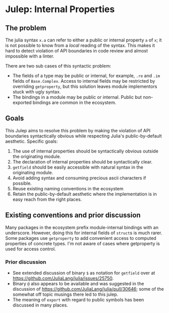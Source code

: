 # Julep: Internal Properties

## The problem

The julia syntax `x.a` can refer to either a public or internal property `a` of `x`; it is not possible to know from a *local* reading of the syntax. This makes it hard to detect violation of API boundaries in code review and almost impossible with a linter.

There are two sub cases of this syntactic problem:
* The fields of a type may be public or internal, for example, `.re` and `.im` fields of `Base.Complex`. Access to internal fields may be restricted by overriding `getproperty`, but this solution leaves module implementors stuck with ugly syntax.
* The bindings in a module may be public or internal. Public but non-exported bindings are common in the ecosystem.

## Goals

This Julep aims to resolve this problem by making the violation of API boundaries syntactically obvious while respecting Julia's public-by-default aesthetic. Specific goals:

1. The use of internal properties should be syntactically obvious outside the originating module.
2. The declaration of internal properties should be syntactically clear.
3. `getfield` should be easily accessible with natural syntax in the originating module.
4. Avoid adding syntax and consuming precious ascii characters if possible.
5. Reuse existing naming conventions in the ecosystem
6. Retain the public-by-default aesthetic where the implementation is in easy reach from the right places.

## Existing conventions and prior discussion

Many packages in the ecosystem prefix module-internal bindings with an underscore. However, doing this for internal fields of `struct`s is much rarer. Some packages use `getproperty` to add convenient access to computed properties of concrete types. I'm not aware of cases where getproperty is used for access control.

### Prior discussion

* See extended discussion of binary `$` as notation for `getfield` over at https://github.com/JuliaLang/julia/issues/25750.
* Binary `@` also appears to be available and was suggested in the discussion of https://github.com/JuliaLang/julia/pull/30646; some of the somewhat off topic musings there led to this julep.
* The meaning of `export` with regard to public symbols has been discussed in many places.
